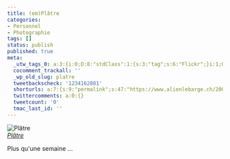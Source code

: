```yaml
---
title: (em)Plâtre
categories:
- Personnel
- Photographie
tags: []
status: publish
published: true
meta:
  _utw_tags_0: a:3:{i:0;O:8:"stdClass":1:{s:3:"tag";s:6:"Flickr";}i:1;O:8:"stdClass":1:{s:3:"tag";s:9:"Personnel";}i:2;O:8:"stdClass":1:{s:3:"tag";s:12:"Photographie";}}
  cocomment_trackall: ''
  _wp_old_slug: platre
  tweetbackscheck: '1234162881'
  shorturls: a:7:{s:9:"permalink";s:47:"https://www.alienlebarge.ch/2007/05/29/emplatre/";s:7:"tinyurl";s:25:"https://tinyurl.com/c4zrcr";s:4:"isgd";s:17:"https://is.gd/imo2";s:5:"bitly";s:19:"https://bit.ly/11OSr";s:5:"snipr";s:22:"https://snipr.com/bafaa";s:5:"snurl";s:22:"https://snurl.com/bafaa";s:7:"snipurl";s:24:"https://snipurl.com/bafaa";}
  twittercomments: a:0:{}
  tweetcount: '0'
  tmac_last_id: ''
---
```

<p>
<img src="https://farm1.static.flickr.com/191/519615576_b06608e680.jpg" alt="Plâtre" /><br /><i><a href="https://www.flickr.com/photos/alienlebarge/519615576/" title="photo sharing">Plâtre</a></i>
</p>
				
<p>
	Plus qu'une semaine ...
</p>
